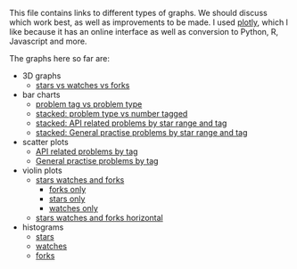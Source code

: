 This file contains links to different types of graphs. We should discuss which work best, as well as improvements to be made.
I used [plotly](https://plot.ly/feed/#/), which I like because it has an online interface as well as conversion to Python, R, Javascript and more.

The graphs here so far are:
* 3D graphs 
    * [stars vs watches vs forks](https://plot.ly/~aradu12/3/#plot) 
* bar charts
    * [problem tag vs problem type](https://plot.ly/~aradu12/8/)
    * [stacked: problem type vs number tagged](https://plot.ly/~aradu12/13/)
    * [stacked: API related problems by star range and tag](https://plot.ly/~aradu12/21/)
    * [stacked: General practise problems by star range and tag](https://plot.ly/~aradu12/26/)
* scatter plots
    * [API related problems by tag](https://plot.ly/~aradu12/18/#/)
    * [General practise problems by tag](https://plot.ly/~aradu12/23)
* violin plots
     * [stars watches and forks](https://github.com/ualberta-smr/researchwiki-radu/blob/master/paper/graphs/ViolinPlot.png)
        * [forks only](https://github.com/ualberta-smr/researchwiki-radu/blob/master/paper/graphs/ForksViolin.png)
        * [stars only](https://github.com/ualberta-smr/researchwiki-radu/blob/master/paper/graphs/StarsViolin.png)
        * [watches only](https://github.com/ualberta-smr/researchwiki-radu/blob/master/paper/graphs/WatchesViolin.png)
     * [stars watches and forks horizontal](https://github.com/ualberta-smr/researchwiki-radu/blob/master/paper/graphs/SidewaysViolin.pdf)
* histograms
     * [stars](https://github.com/ualberta-smr/researchwiki-radu/blob/master/paper/graphs/StarsHist.png)
     * [watches](https://github.com/ualberta-smr/researchwiki-radu/blob/master/paper/graphs/WatchesHist.png)
     * [forks](https://github.com/ualberta-smr/researchwiki-radu/blob/master/paper/graphs/ForksHist.png)
